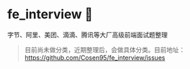 # fe_interview :red_car:

字节、阿里、美团、滴滴、腾讯等大厂高级前端面试题整理

> 目前尚未做分类，近期整理后，会做具体分类。目前地址：https://github.com/Cosen95/fe_interview/issues
